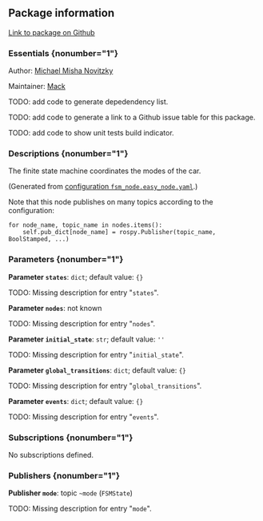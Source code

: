 <div id='fsm-autogenerated' markdown='1'>


<!-- do not edit this file, autogenerated -->

## Package information 

[Link to package on Github](github:org=duckietown,repo=Software,path=20-indefinite-navigation/fsm,branch=andrea-config)

### Essentials {nonumber="1"}

Author: [Michael Misha Novitzky](mailto:novitzky@mit.edu)

Maintainer: [Mack](mailto:mack@duckietown.org)

TODO: add code to generate depedendency list.

TODO: add code to generate a link to a Github issue table for this package.

TODO: add code to show unit tests build indicator.

### Descriptions {nonumber="1"}

The finite state machine coordinates the modes of the car.



</div>

<!-- file start -->

<div id='fsm-fsm_node-autogenerated' markdown='1'>


<!-- do not edit this file, autogenerated -->

(Generated from [configuration `fsm_node.easy_node.yaml`](github:org=duckietown,repo=Software,path=fsm_node.easy_node.yaml,branch=andrea-config).)

Note that this node publishes on many topics according to the configuration:

    for node_name, topic_name in nodes.items():
        self.pub_dict[node_name] = rospy.Publisher(topic_name, BoolStamped, ...)


### Parameters {nonumber="1"}

**Parameter `states`**: `dict`; default value: `{}`

TODO: Missing description for entry "`states`".

**Parameter `nodes`**: not known

TODO: Missing description for entry "`nodes`".

**Parameter `initial_state`**: `str`; default value: `''`

TODO: Missing description for entry "`initial_state`".

**Parameter `global_transitions`**: `dict`; default value: `{}`

TODO: Missing description for entry "`global_transitions`".

**Parameter `events`**: `dict`; default value: `{}`

TODO: Missing description for entry "`events`".

### Subscriptions {nonumber="1"}

No subscriptions defined.

### Publishers {nonumber="1"}

**Publisher `mode`**: topic `~mode` (`FSMState`)

TODO: Missing description for entry "`mode`".



</div>